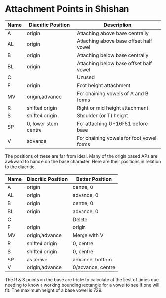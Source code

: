 # Attachment Points in Shishan

 Name | Diacritic Position | Description
------|--------------------|------------
 A    | origin | Attaching above base centrally
 AL   | origin | Attaching above base offset half vowel
 B    | origin | Attaching below base centrally
 BL   | origin | Attaching below base offset half vowel
 C    | | Unused
 F    | origin | Foot height attachment
 MV   | origin/advance | For chaining vowels of A and B forms
 R    | shifted origin | Right or mid height attachment
 S    | shifted origin | Shoulder (or T) height
 SP   | 0, lower stem centre | For attaching U+16F51 before base
 V    | advance | For chaining vowels for foot vowel forms

The positions of these are far from ideal. Many of the origin based APs are awkward to handle on the base character. Here are their positions in relation to the diacritic.


 Name | Diacritic Position | Better Position
------|--------------------|----------------
 A    | origin | centre, 0
 AL   | origin | advance, 0
 B    | origin | centre, 0
 BL   | origin | advance, 0
 C    | | Delete
 F    | origin | origin
 MV   | origin/advance | Merge with V
 R    | shifted origin | 0, centre
 S    | shifted origin | 0, centre
 SP   | as above | advance, bottom
 V    | origin/advance | 0/advance, centre

The R & S points on the base are tricky to calculate at the best of times due needing to know a working bounding rectangle for a vowel to see if one will fit. The maximum height of a base vowel is 729.
